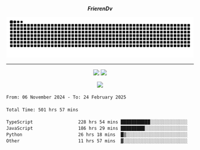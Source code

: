 ***<p align="center">FrierenDv</p>***

<div align="center">
  <picture>
      <source
    media="(prefers-color-scheme: dark)"
      srcset="https://raw.githubusercontent.com/platane/snk/output/github-contribution-grid-snake-dark.svg"
      />
    <source
      media="(prefers-color-scheme: light)"
      srcset="https://raw.githubusercontent.com/xct007/xct007/output/github-contribution-grid-snake.svg"
      />
    <img
      alt="Snake"
      src="https://raw.githubusercontent.com/xct007/xct007/output/github-contribution-grid-snake.svg"
      />
  </picture>

</div>

___
<p align="center">
  <img src="https://readme-stats-blush-eta.vercel.app/api/top-langs/?username=xct007&layout=compact" />
  <img src="https://readme-stats-blush-eta.vercel.app/api?username=xct007&show_icons=true&theme=transparent&hide_title=true&include_all_commits=true" />
</p>

<p align="center">
  <img src="https://github-profile-trophy.vercel.app/?username=xct007&theme=light&margin-w=15" />
</p>
<!--START_SECTION:waka-->

```txt
From: 06 November 2024 - To: 24 February 2025

Total Time: 501 hrs 57 mins

TypeScript                 228 hrs 54 mins ███████████░░░░░░░░░░░░░░   44.54 %
JavaScript                 186 hrs 29 mins █████████░░░░░░░░░░░░░░░░   36.29 %
Python                     26 hrs 18 mins  █▒░░░░░░░░░░░░░░░░░░░░░░░   05.12 %
Other                      11 hrs 57 mins  ▓░░░░░░░░░░░░░░░░░░░░░░░░   02.33 %
```

<!--END_SECTION:waka-->
